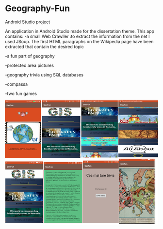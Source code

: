 # Geography-Fun
Android Studio project

An application in Android Studio made for the dissertation theme.
This app contains:
-a small Web Crawller :to extract the information from the net I used JSoup. The first HTML paragraphs on the Wikipedia page have been extracted that contain the desired topic

-a fun part of geography

-protected area pictures

-geography trivia using SQL databases

-compassa

-two fun games

![Ecran Splash](https://github.com/Sorin006/Geography-Fun/blob/master/images/ecranSplash.png)
![Ecran Splash](https://github.com/Sorin006/Geography-Fun/blob/master/images/ecran2.png)
